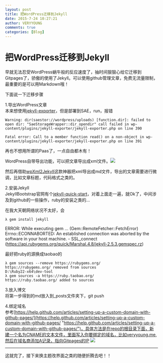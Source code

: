 ```yaml
---
layout: post
title: 把WordPress迁移到Jekyll
date: 2015-7-24 10:27:21
author: VERYYOUNG
comments: true
categories: [Blog]
---
```

# 把WordPress迁移到Jekyll

早就无法忍受WordPress蜗牛般的反应速度了，抽时间狠狠心给它迁移到Gitpages了，骄傲的使用了Jekyll。可以使用github管理文章，免费无流量限制，最重要的是可以用Markdown哦！

下面说一下迁移步骤


1.导出WordPress文章</br>
本来想使用[jekyll-exporter](https://wordpress.org/plugins/jekyll-exporter/ "jekyll-exporter")，但是部署到SAE，run，报错

	Warning: dir(saestor://wordpress/uploads) [function.dir]: failed to open dir: "SaeStorageWrapper::dir_opendir" call failed in wp-content/plugins/jekyll-exporter/jekyll-exporter.php on line 390

	Fatal error: Call to a member function read() on a non-object in wp-content/plugins/jekyll-exporter/jekyll-exporter.php on line 391

再也不想用所谓的Paas了，一点自由都木有！

WordPress自带导出功能，可以把文章导出成xml文件。![](http://ww4.sinaimg.cn/large/9732f922jw1eudn1xqz9ej20xw0l244k.jpg)

然后再借助[wpXml2Jekyll](https://github.com/theaob/wpXml2Jekyll "wpXml2Jekyll")这款神器把xml导出成md文件，导出的文章需要进行微调，比如文章标题，代码格式之类的。


2.安装Jekyll<br>
JekyllBootstrap官网有个[jekyll-quick-start](http://jekyllbootstrap.com/usage/jekyll-quick-start.html "jekyll-quick-start")，对着上面走一遍，就Ok了，中间涉及到github的一些操作，ruby的安装之类的...

在我大天朝网络状况不太好，会

	λ gem install jekyll
ERROR:  While executing gem ... (Gem::RemoteFetcher::FetchError)
    Errno::ECONNABORTED: An established connection was aborted by the software in your host machine. - SSL_connect (https://api.rubygems.org/quick/Marshal.4.8/jekyll-2.5.3.gemspec.rz)

最好把ruby的源换成taobao的
	
	λ gem sources --remove https://rubygems.org/
	https://rubygems.org/ removed from sources
	D:\Ruby22-x64\dev-tool
	λ gem sources -a https://ruby.taobao.org/
	https://ruby.taobao.org/ added to sources



3.放入博文<br>
将第一步得到的md放入到_posts文件夹下，git push


4.绑定域名<br>
参考[https://help.github.com/articles/setting-up-a-custom-domain-with-github-pages/](https://help.github.com/articles/setting-up-a-custom-domain-with-github-pages/ "https://help.github.com/articles/setting-up-a-custom-domain-with-github-pages/")，具体方法是在repo的根目录下面，新建一个名为CNAME的文本文件，里面写入你要绑定的域名，比如veryyoung.me,然后在域名商添加A记录，指向Gitpages的IP
![](http://ww2.sinaimg.cn/large/9732f922jw1eudng7rcm8j20mp0ajdhx.jpg)

---
这就完了，接下来换主题改界面之类的随便折腾去吧！！


